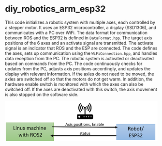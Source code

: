 # diy_robotics_arm_esp32
This code initializes a robotic system with multiple axes, each controlled by a stepper motor. It uses an ESP32 microcontroller, a display (SSD1306), and communicates with a PC over WiFi. The data format for communication between ROS and the ESP32 is defined in ``DataFormat.hpp``. The target axis positions of the 6 axes and an activate signal are transmitted. The activate signal is an indicator that ROS and the ESP are connected. 
The code defines the axes, sets up communication using the ``WiFiConnection.hpp``, and handles data reception from the PC. The robotic system is activated or deactivated based on commands from the PC. The code continuously checks for updates from the PC, adjusts axis positions accordingly, and updates the display with relevant information. If the axles do not need to be moved, the axles are switched off so that the motors do not get warm. In addition, the hardware enable switch is monitored with which the axes can also be switched off. If the axes are deactivated with this switch, the axis movement is also stopped on the software side.

![Communication](images/Communication.png)

